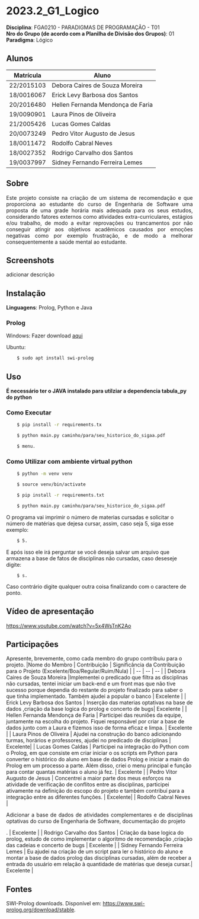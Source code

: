 # 2023.2_G1_Logico

**Disciplina**: FGA0210 - PARADIGMAS DE PROGRAMAÇÃO - T01 <br>
**Nro do Grupo (de acordo com a Planilha de Divisão dos Grupos)**: 01<br>
**Paradigma**: Lógico<br>

## Alunos
|Matrícula | Aluno |
| -- | -- |
| 22/2015103  |  Debora Caires de Souza Moreira |
| 18/0016067  |  Erick Levy Barbosa dos Santos |
| 20/2016480  |  Hellen Fernanda Mendonça de Faria |
| 19/0090901  |  Laura Pinos de Oliveira |
| 21/2005426  |  Lucas Gomes Caldas |
| 20/0073249  |  Pedro Vitor Augusto de Jesus |
| 18/0011472  |  Rodolfo Cabral Neves |
| 18/0027352  |  Rodrigo Carvalho dos Santos |
| 19/0037997  |  Sidney Fernando Ferreira Lemes |


## Sobre 
<p align='justify'>
Este projeto consiste na criação de um sistema de recomendação e  que proporciona ao estudante do curso de Engenharia de Software uma proposta de uma grade horária mais adequada para os seus estudos, considerando fatores externos como atividades extra-curriculares, estágios e/ou trabalho, de modo a evitar reprovações ou trancamentos por não conseguir atingir aos objetivos acadêmicos causados por emoções negativas como  por exemplo frustração, e de modo a melhorar consequentemente a saúde mental ao estudante.</p> 


## Screenshots
adicionar descrição

## Instalação 

**Linguagens**: Prolog, Python e Java<br>

### Prolog
Windows: Fazer download [aqui](https://www.swi-prolog.org/download/stable)

Ubuntu:
```bash
    $ sudo apt install swi-prolog
```
## Uso 

**É necessário ter o JAVA instalado para utilziar a dependencia tabula_py do python**

### Como Executar
```bash
    $ pip install -r requirements.tx
```
```bash
    $ python main.py caminho/para/seu_historico_do_sigaa.pdf 
```
```bash
    $ menu.
```

### Como Utilizar com ambiente virtual python
```bash
    $ python -m venv venv
```
```bash
    $ source venv/bin/activate
```
```bash
    $ pip install -r requirements.txt
```
```bash
    $ python main.py caminho/para/seu_historico_do_sigaa.pdf 
```

O programa vai imprimir o número de materias cursadas e solicitar o número de matérias que dejesa cursar, assim, caso seja 5, siga esse exemplo:
```bash
    $ 5.
```
E após isso ele irá perguntar se você deseja salvar um arquivo que armazena a base de fatos de disciplinas não cursadas, caso deseseje digite:
```
    $ s.
```
Caso contrário digite qualquer outra coisa finalizando com o caractere de ponto.

## Vídeo de apresentação
https://www.youtube.com/watch?v=5x4WsTnK2Ao

## Participações
Apresente, brevemente, como cada membro do grupo contribuiu para o projeto.
|Nome do Membro | Contribuição | Significância da Contribuição para o Projeto (Excelente/Boa/Regular/Ruim/Nula) |
| -- | -- | -- |
| Debora Caires de Souza Moreira    |Implementei o predicado que filtra as disciplinas não cursadas, tentei iniciar um back-end e um front mas que não tive sucesso porque dependia do restante do projeto finalizado para saber o que tinha implementado. Também ajudei a popular o banco  | Excelente |
| Erick Levy Barbosa dos Santos     | Inserção das materias optativas na base de dados ,criação da base logica do prolog e concerto de bugs| Excelente |
| Hellen Fernanda Mendonça de Faria | Participei das reuniões da equipe, juntamente na escolha do projeto. Fiquei responsável por criar a base de dados junto com a Laura e fizemos isso de forma eficaz e limpa. | Excelente |
| Laura Pinos de Oliveira           | Ajudei na construção do banco adicionando turmas, horários e professores, ajudei no predicado de disciplinas | Excelente|
| Lucas Gomes Caldas                 | Participei na integração do Python com o Prolog, em que consiste em criar iniciar o os scripts em Python para converter o histórico do aluno em base de dados Prolog e iniciar a main do Prolog em um processo a parte. Além disso, criei o menu principal e função para contar quantas matérias o aluno já fez. | Excelente |
| Pedro Vitor Augusto de Jesus      | Concentrei a maior parte dos meus esforços na atividade de verificação de conflitos entre as disciplinas, participei ativamente na definição do escopo do projeto e também contribuí para a integração entre as diferentes funções. | Excelente|
| Rodolfo Cabral Neves              | <p align='justify'>Adicionar a base de dados de atividades complementares e de disciplinas optativas do curso de Engenharia de Software, documentação do projeto</p>.  | Excelente |
| Rodrigo Carvalho dos Santos       | Criação da base logica do prolog, estudo de como implementar o algoritmo de recomendação ,criação das cadeias e concerto de bugs | Excelente |
| Sidney Fernando Ferreira Lemes    | Eu ajudei na criação de um script para ler o histórico do aluno e montar a base de dados prolog das disciplinas cursadas, além de receber a entrada do usuário em relação à quantidade de matérias que deseja cursar.| Excelente |

## Fontes

SWI-Prolog downloads. Disponível em: <https://www.swi-prolog.org/download/stable>.

‌
